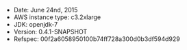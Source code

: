 - Date: June 24nd, 2015
- AWS instance type: c3.2xlarge
- JDK: openjdk-7
- Version: 0.4.1-SNAPSHOT
- Refspec: 00f2a6058950100b74ff728a300d0b3df594d929
